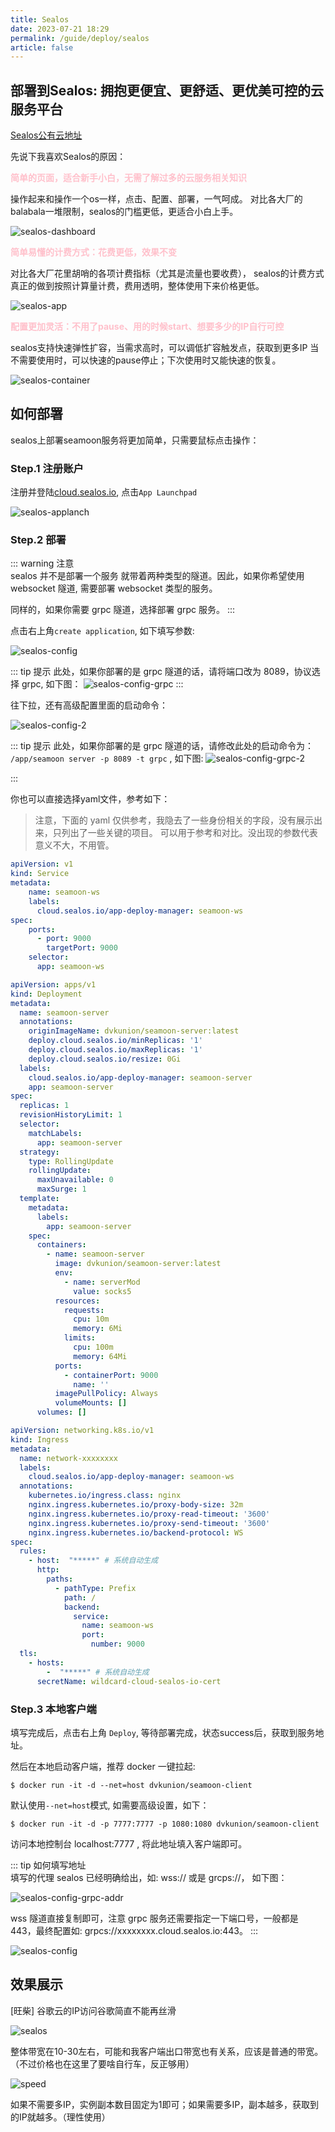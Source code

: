 ```yaml
---
title: Sealos
date: 2023-07-21 18:29
permalink: /guide/deploy/sealos
article: false
---
```


## 部署到Sealos: 拥抱更便宜、更舒适、更优美可控的云服务平台

[Sealos公有云地址](https://cloud.sealos.io/)

先说下我喜欢Sealos的原因：

<font color="pink"><b>简单的页面，适合新手小白，无需了解过多的云服务相关知识</b></font>

<font style="fontSize:small">操作起来和操作一个os一样，点击、配置、部署，一气呵成。
对比各大厂的balabala一堆限制，sealos的门槛更低，更适合小白上手。 </font>

![sealos-dashboard](https://seamoon.oss-cn-hangzhou.aliyuncs.com/b792343632554e7fab560b74d3fb57b7.png)

<font color="pink"><b>简单易懂的计费方式：花费更低，效果不变</b></font>

<font style="fontSize:small">对比各大厂花里胡哨的各项计费指标（尤其是流量也要收费），
sealos的计费方式真正的做到按照计算量计费，费用透明，整体使用下来价格更低。</font>

![sealos-app](https://seamoon.oss-cn-hangzhou.aliyuncs.com/31c6d9dae9534812b909e1a5f9cf3df8.png)

<font color="pink"><b>配置更加灵活：不用了pause、用的时候start、想要多少的IP自行可控</b></font>

<font style="fontSize:small">sealos支持快速弹性扩容，当需求高时，可以调低扩容触发点，获取到更多IP
当不需要使用时，可以快速的pause停止；下次使用时又能快速的恢复。</font>

![sealos-container](https://seamoon.oss-cn-hangzhou.aliyuncs.com/500897ae5b5f48d9b20f18d3f3eaa7ea.png)

## 如何部署

sealos上部署seamoon服务将更加简单，只需要鼠标点击操作：

### Step.1 注册账户

注册并登陆[cloud.sealos.io](https://cloud.sealos.io/), 点击`App Launchpad`

![sealos-applanch](https://seamoon.oss-cn-hangzhou.aliyuncs.com/4bfbdf9f9ad5440b91ec85831c062b07.png)


### Step.2 部署

::: warning 注意   
sealos 并不是部署一个服务 就带着两种类型的隧道。因此，如果你希望使用 websocket 隧道, 需要部署 websocket 类型的服务。

同样的，如果你需要 grpc 隧道，选择部署 grpc 服务。
:::

点击右上角`create application`, 如下填写参数:

![sealos-config](https://seamoon.oss-cn-hangzhou.aliyuncs.com/f331255e64724bba8d84add292cae6e0.png)

::: tip 提示 
此处，如果你部署的是 grpc 隧道的话，请将端口改为 8089，协议选择 grpc, 如下图：
![sealos-config-grpc](https://seamoon.oss-cn-hangzhou.aliyuncs.com/68f55dbfb40d4310b9aae6674d335817.png)
:::

往下拉，还有高级配置里面的启动命令：

![sealos-config-2](https://seamoon.oss-cn-hangzhou.aliyuncs.com/7c92e240241845869b6b796d42ff1e31.png)

::: tip 提示
此处，如果你部署的是 grpc 隧道的话，请修改此处的启动命令为：
`/app/seamoon server -p 8089 -t grpc` , 如下图:
![sealos-config-grpc-2](https://seamoon.oss-cn-hangzhou.aliyuncs.com/608d9fcde8684d5cb19940bb33e90a4a.png)

:::



你也可以直接选择yaml文件，参考如下：

> 注意，下面的 yaml 仅供参考，我隐去了一些身份相关的字段，没有展示出来，只列出了一些关键的项目。
> 可以用于参考和对比。没出现的参数代表意义不大，不用管。

<code-group>
<code-block title="service.yaml" active>

```yaml
apiVersion: v1
kind: Service
metadata:
    name: seamoon-ws
    labels:
      cloud.sealos.io/app-deploy-manager: seamoon-ws
spec:
    ports:
      - port: 9000
        targetPort: 9000
    selector:
      app: seamoon-ws
```

</code-block>

<code-block title="deployment.yaml">

```yaml
apiVersion: apps/v1
kind: Deployment
metadata:
  name: seamoon-server
  annotations:
    originImageName: dvkunion/seamoon-server:latest
    deploy.cloud.sealos.io/minReplicas: '1'
    deploy.cloud.sealos.io/maxReplicas: '1'
    deploy.cloud.sealos.io/resize: 0Gi
  labels:
    cloud.sealos.io/app-deploy-manager: seamoon-server
    app: seamoon-server
spec:
  replicas: 1
  revisionHistoryLimit: 1
  selector:
    matchLabels:
      app: seamoon-server
  strategy:
    type: RollingUpdate
    rollingUpdate:
      maxUnavailable: 0
      maxSurge: 1
  template:
    metadata:
      labels:
        app: seamoon-server
    spec:
      containers:
        - name: seamoon-server
          image: dvkunion/seamoon-server:latest
          env:
            - name: serverMod
              value: socks5
          resources:
            requests:
              cpu: 10m
              memory: 6Mi
            limits:
              cpu: 100m
              memory: 64Mi
          ports:
            - containerPort: 9000
              name: ''
          imagePullPolicy: Always
          volumeMounts: []
      volumes: []
```

</code-block>

<code-block title="ingress.yaml">

```yaml
apiVersion: networking.k8s.io/v1
kind: Ingress
metadata:
  name: network-xxxxxxxx
  labels:
    cloud.sealos.io/app-deploy-manager: seamoon-ws
  annotations:
    kubernetes.io/ingress.class: nginx
    nginx.ingress.kubernetes.io/proxy-body-size: 32m
    nginx.ingress.kubernetes.io/proxy-read-timeout: '3600'
    nginx.ingress.kubernetes.io/proxy-send-timeout: '3600'
    nginx.ingress.kubernetes.io/backend-protocol: WS
spec:
  rules:
    - host:  "*****" # 系统自动生成
      http:
        paths:
          - pathType: Prefix
            path: /
            backend:
              service:
                name: seamoon-ws
                port:
                  number: 9000
  tls:
    - hosts:
        -  "*****" # 系统自动生成
      secretName: wildcard-cloud-sealos-io-cert
```

</code-block>
</code-group>


### Step.3 本地客户端

填写完成后，点击右上角 `Deploy`, 等待部署完成，状态success后，获取到服务地址。

然后在本地启动客户端，推荐 docker 一键拉起:

```shell
$ docker run -it -d --net=host dvkunion/seamoon-client
```

默认使用`--net=host`模式, 如需要高级设置，如下：

```shell
$ docker run -it -d -p 7777:7777 -p 1080:1080 dvkunion/seamoon-client
```

访问本地控制台 localhost:7777 , 将此地址填入客户端即可。

::: tip 如何填写地址   
填写的代理 sealos 已经明确给出，如: wss:// 或是 grcps://， 如下图：

![sealos-config-grpc-addr](https://seamoon.oss-cn-hangzhou.aliyuncs.com/3ff1604871c547d2af492c5fd37428f7.png)

wss 隧道直接复制即可，注意 grpc 服务还需要指定一下端口号，一般都是 443，最终配置如: grpcs://xxxxxxxx.cloud.sealos.io:443。
:::

![sealos-config](https://seamoon.oss-cn-hangzhou.aliyuncs.com/a931e0b42c8748649d5156b2b0884fcb.png)

## 效果展示

[旺柴] 谷歌云的IP访问谷歌简直不能再丝滑

![sealos](https://seamoon.oss-cn-hangzhou.aliyuncs.com/ff9eb3ec14fa417daca7a661f9b4ecff.png)

整体带宽在10-30左右，可能和我客户端出口带宽也有关系，应该是普通的带宽。（不过价格也在这里了要啥自行车，反正够用）

![speed](https://seamoon.oss-cn-hangzhou.aliyuncs.com/7bfff588795a4e41b488694ad4eb5153.png)

如果不需要多IP，实例副本数目固定为1即可；如果需要多IP，副本越多，获取到的IP就越多。（理性使用）

